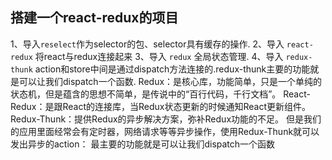 ## 搭建一个react-redux的项目
1、导入`reselect`作为selector的包、selector具有缓存的操作.
2、导入 `react-redux` 将react与redux连接起来
3、导入 `redux` 全局状态管理. 
4、导入 `redux-thunk` action和store中间是通过dispatch方法连接的.redux-thunk主要的功能就是可以让我们dispatch一个函数.
Redux：是核心库，功能简单，只是一个单纯的状态机，但是蕴含的思想不简单，是传说中的“百行代码，千行文档”。
React-Redux：是跟React的连接库，当Redux状态更新的时候通知React更新组件。
Redux-Thunk：提供Redux的异步解决方案，弥补Redux功能的不足。
但是我们的应用里面经常会有定时器，网络请求等等异步操作，使用Redux-Thunk就可以发出异步的action： 最主要的功能就是可以让我们dispatch一个函数

